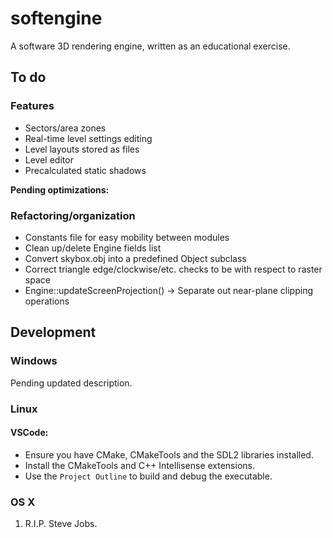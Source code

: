 # softengine
A software 3D rendering engine, written as an educational exercise.

## To do

### Features

* Sectors/area zones
* Real-time level settings editing
* Level layouts stored as files
* Level editor
* Precalculated static shadows

**Pending optimizations:**

### Refactoring/organization

* Constants file for easy mobility between modules
* Clean up/delete Engine fields list
* Convert skybox.obj into a predefined Object subclass
* Correct triangle edge/clockwise/etc. checks to be with respect to raster space
* Engine::updateScreenProjection() -> Separate out near-plane clipping operations

## Development

### Windows

Pending updated description.

### Linux

#### VSCode:
- Ensure you have CMake, CMakeTools and the SDL2 libraries installed.
- Install the CMakeTools and C++ Intellisense extensions.
- Use the `Project Outline` to build and debug the executable.

### OS X
1. R.I.P. Steve Jobs.
